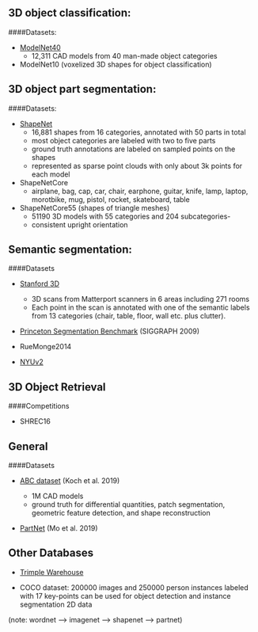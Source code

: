 3D object classification:
---

####Datasets:
  
  - [ModelNet40](https://modelnet.cs.princeton.edu/)
    - 12,311 CAD models from 40 man-made object categories
  - ModelNet10 (voxelized 3D shapes for object classification)

3D object part segmentation:
---

####Datasets:
  - [ShapeNet](https://shapenet.cs.stanford.edu/shrec17/)
    - 16,881 shapes from 16 categories, annotated with 50 parts in total
    - most object categories are labeled with two to five parts
    - ground truth annotations are labeled on sampled points on the shapes
    - represented as sparse point clouds with only about 3k points for each model
  - ShapeNetCore 
    - airplane, bag, cap, car, chair, earphone, guitar, knife, lamp, laptop, morotbike, mug, pistol, rocket, skateboard, table
  - ShapeNetCore55 (shapes of triangle meshes)
    - 51190 3D models with 55 categories and 204 subcategories-
    - consistent upright orientation



Semantic segmentation:
---

####Datasets
  - [Stanford 3D](http://graphics.stanford.edu/data/3Dscanrep/)
    - 3D scans from Matterport scanners in 6 areas including 271 rooms
    - Each point in the scan is annotated with one of the semantic labels from 13 categories (chair, table, floor, wall etc. plus clutter).
  
  - [Princeton Segmentation Benchmark](https://segeval.cs.princeton.edu/) (SIGGRAPH 2009)
  
  - RueMonge2014
  
  - [NYUv2](https://cs.nyu.edu/~silberman/datasets/nyu_depth_v2.html)


3D Object Retrieval
---

####Competitions
  - SHREC16


General
---

####Datasets
  - [ABC dataset](https://cs.nyu.edu/~zhongshi/publication/abc-dataset/)  (Koch et al. 2019)
    - 1M CAD models
    - ground truth for differential quantities, patch segmentation, geometric feature detection, and shape reconstruction
  
  - [PartNet](https://github.com/kevin-kaixu/partnet-symh) (Mo et al. 2019)


Other Databases
---

- [Trimple Warehouse](https://3dwarehouse.sketchup.com/)

- COCO dataset: 
    200000 images and 250000 person instances labeled with 17 key-points
    can be used for object detection and instance segmentation
    2D data


(note: wordnet --> imagenet --> shapenet --> partnet)